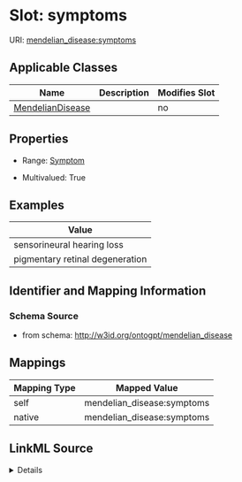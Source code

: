 

# Slot: symptoms

URI: [mendelian_disease:symptoms](http://w3id.org/ontogpt/mendelian_disease/symptoms)



<!-- no inheritance hierarchy -->





## Applicable Classes

| Name | Description | Modifies Slot |
| --- | --- | --- |
| [MendelianDisease](MendelianDisease.md) |  |  no  |







## Properties

* Range: [Symptom](Symptom.md)

* Multivalued: True






## Examples

| Value |
| --- |
| sensorineural hearing loss |
| pigmentary retinal degeneration |

## Identifier and Mapping Information







### Schema Source


* from schema: http://w3id.org/ontogpt/mendelian_disease




## Mappings

| Mapping Type | Mapped Value |
| ---  | ---  |
| self | mendelian_disease:symptoms |
| native | mendelian_disease:symptoms |




## LinkML Source

<details>
```yaml
name: symptoms
examples:
- value: sensorineural hearing loss
- value: pigmentary retinal degeneration
from_schema: http://w3id.org/ontogpt/mendelian_disease
rank: 1000
alias: symptoms
owner: MendelianDisease
domain_of:
- MendelianDisease
range: Symptom
multivalued: true

```
</details>